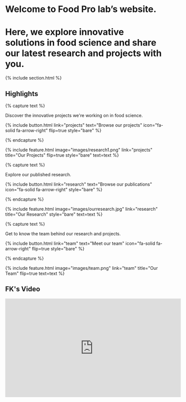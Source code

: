 ---
---

# Welcome to Food Pro lab’s website. 
# Here, we explore innovative solutions in food science and share our latest research and projects with you.


{% include section.html %}

## Highlights

{% capture text %}

Discover the innovative projects we're working on in food science.

{%
  include button.html
  link="projects"
  text="Browse our projects"
  icon="fa-solid fa-arrow-right"
  flip=true
  style="bare"
%}

{% endcapture %}

{%
  include feature.html
  image="images/research1.png"
  link="projects"
  title="Our Projects"
  flip=true
  style="bare"
  text=text
%}

{% capture text %}

Explore our published research.

{%
  include button.html
  link="research"
  text="Browse our publications"
  icon="fa-solid fa-arrow-right"
  style="bare"
%}

{% endcapture %}

{%
  include feature.html
  image="images/ourresearch.jpg"
  link="research"
  title="Our Research"
  style="bare"
  text=text
%}

{% capture text %}

Get to know the team behind our research and projects.

{%
  include button.html
  link="team"
  text="Meet our team"
  icon="fa-solid fa-arrow-right"
  flip=true
  style="bare"
%}

{% endcapture %}

{%
  include feature.html
  image="images/team.png"
  link="team"
  title="Our Team"
  flip=true
  text=text
%}

## FK's Video

<iframe width="560" height="315" src="https://www.youtube.com/embed/_es-MiywWMI" frameborder="0" allowfullscreen></iframe>
